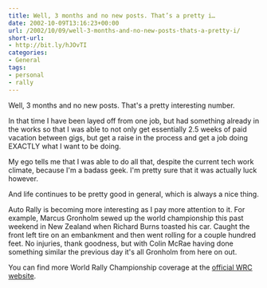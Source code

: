 ```yaml
---
title: Well, 3 months and no new posts. That’s a pretty i…
date: 2002-10-09T13:16:23+00:00
url: /2002/10/09/well-3-months-and-no-new-posts-thats-a-pretty-i/
short-url:
- http://bit.ly/hJOvTI
categories:
- General
tags:
- personal
- rally
---
```

Well, 3 months and no new posts. That's a pretty interesting number.

In that time I have been layed off from one job, but had something already in the works so that I was able to not only get essentially 2.5 weeks of paid vacation between gigs, but get a raise in the process and get a job doing EXACTLY what I want to be doing.

My ego tells me that I was able to do all that, despite the current tech work climate, because I'm a badass geek. I'm pretty sure that it was actually luck however.

And life continues to be pretty good in general, which is always a nice thing.

Auto Rally is becoming more interesting as I pay more attention to it. For example, Marcus Gronholm sewed up the world championship this past weekend in New Zealand when Richard Burns toasted his car. Caught the front left tire on an embankment and then went rolling for a couple hundred feet. No injuries, thank goodness, but with Colin McRae having done something similar the previous day it's all Gronholm from here on out.

You can find more World Rally Championship coverage at the <a href="http://www.wrc.com">official WRC website</a>.